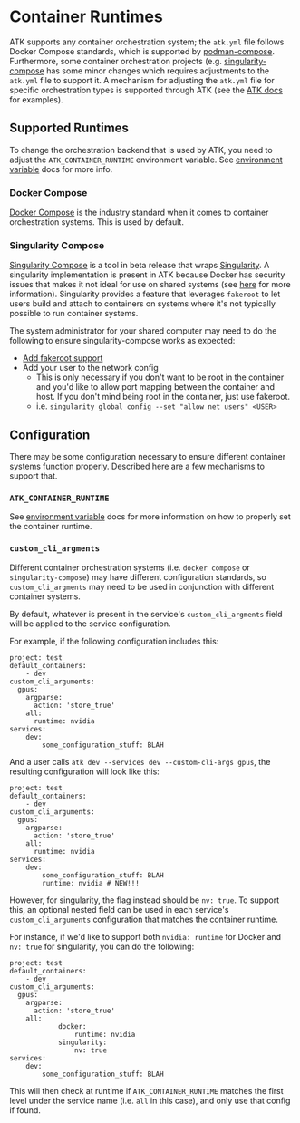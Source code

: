 # Container Runtimes

ATK supports any container orchestration system; the `atk.yml` file follows Docker Compose standards, which is supported by [podman-compose](https://github.com/containers/podman-compose). Furthermore, some container orchestration projects (e.g. [singularity-compose](https://singularityhub.github.io/singularity-compose/#/) has some minor changes which requires adjustments to the `atk.yml` file to support it. A mechanism for adjusting the `atk.yml` file for specific orchestration types is supported through ATK (see the [ATK docs](https://projects.sbel.org/autonomy-toolkit/usage/api/autonomy_toolkit/containers/index.html) for examples). 

## Supported Runtimes

To change the orchestration backend that is used by ATK, you need to adjust the `ATK_CONTAINER_RUNTIME` environment variable. See [environment variable](./environment-variables.md) docs for more info.

### Docker Compose

[Docker Compose](https://docs.docker.com/compose/) is the industry standard when it comes to container orchestration systems. This is used by default.

### Singularity Compose

[Singularity Compose](https://singularityhub.github.io/singularity-compose/#/) is a tool in beta release that wraps [Singularity](https://sylabs.io/guides/3.5/user-guide/index.html). A singularity implementation is present in ATK because Docker has security issues that makes it not ideal for use on shared systems (see [here](https://logrhythm.com/blog/how-to-mitigate-docker-security-risk/) for more information). Singularity provides a feature that leverages `fakeroot` to let users build and attach to containers on systems where it's not typically possible to run container systems.

The system administrator for your shared computer may need to do the following to ensure singularity-compose works as expected:

- [Add fakeroot support](https://sylabs.io/guides/3.5/user-guide/cli/singularity_config_fakeroot.html)
- Add your user to the network config
	- This is only necessary if you don't want to be root in the container and you'd like to allow port mapping between the container and host. If you don't mind being root in the container, just use fakeroot.
	- i.e. `singularity global config --set "allow net users" <USER>`

## Configuration

There may be some configuration necessary to ensure different container systems function properly. Described here are a few mechanisms to support that.

### `ATK_CONTAINER_RUNTIME`

See [environment variable](./environment-variables.md) docs for more information on how to properly set the container runtime.

### `custom_cli_argments`

Different container orchestration systems (i.e. `docker compose` or `singularity-compose`) may have different configuration standards, so `custom_cli_argments` may need to be used in conjunction with different container systems.

By default, whatever is present in the service's `custom_cli_argments` field will be applied to the service configuration. 

For example, if the following configuration includes this:

```
project: test
default_containers:
	- dev
custom_cli_arguments:
  gpus:
    argparse:
      action: 'store_true'
    all:
      runtime: nvidia
services:
	dev:
		some_configuration_stuff: BLAH
```

And a user calls `atk dev --services dev --custom-cli-args gpus`, the resulting configuration will look like this:

```
project: test
default_containers:
	- dev
custom_cli_arguments:
  gpus:
    argparse:
      action: 'store_true'
    all:
      runtime: nvidia
services:
	dev:
		some_configuration_stuff: BLAH
		runtime: nvidia # NEW!!!
```

However, for singularity, the flag instead should be `nv: true`. To support this, an optional nested field can be used in each service's `custom_cli_arguments` configuration that matches the container runtime.

For instance, if we'd like to support both `nvidia: runtime` for Docker and `nv: true` for singularity, you can do the following:

```
project: test
default_containers:
	- dev
custom_cli_arguments:
  gpus:
    argparse:
      action: 'store_true'
    all:
			docker:
				runtime: nvidia
			singularity:
				nv: true
services:
	dev:
		some_configuration_stuff: BLAH
```

This will then check at runtime if `ATK_CONTAINER_RUNTIME` matches the first level under the service name (i.e. `all` in this case), and only use that config if found.
